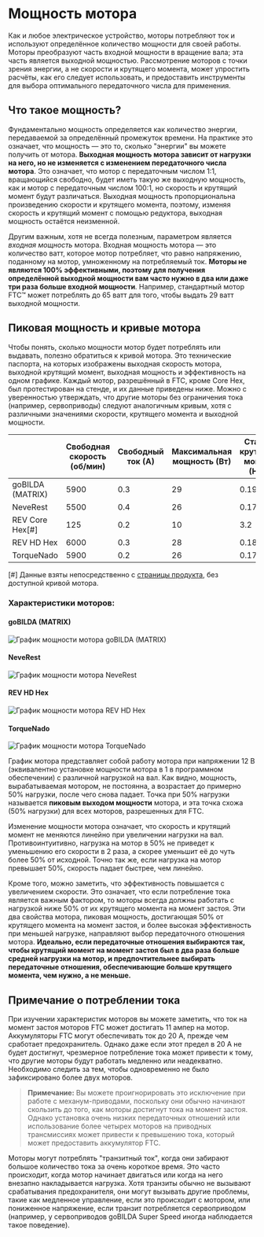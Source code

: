 # Мощность мотора

Как и любое электрическое устройство, моторы потребляют ток и используют определённое количество мощности для своей работы. Моторы преобразуют часть входной мощности в вращение вала; эта часть является выходной мощностью. Рассмотрение моторов с точки зрения энергии, а не скорости и крутящего момента, может упростить расчёты, как его следует использовать, и предоставить инструменты для выбора оптимального передаточного числа для применения.

## Что такое мощность?

Фундаментально мощность определяется как количество энергии, передаваемой за определённый промежуток времени. На практике это означает, что мощность — это то, сколько "энергии" вы можете получить от мотора. **Выходная мощность мотора зависит от нагрузки на него, но не изменяется с изменением передаточного числа мотора**. Это означает, что мотор с передаточным числом 1:1, вращающийся свободно, будет иметь такую же выходную мощность, как и мотор с передаточным числом 100:1, но скорость и крутящий момент будут различаться. Выходная мощность пропорциональна произведению скорости и крутящего момента, поэтому, изменяя скорость и крутящий момент с помощью редуктора, выходная мощность остаётся неизменной.

Другим важным, хотя не всегда полезным, параметром является *входная мощность* мотора. Входная мощность мотора — это количество ватт, которое мотор потребляет, что равно напряжению, поданному на мотор, умноженному на потребляемый ток. **Моторы не являются 100% эффективными, поэтому для получения определённой выходной мощности вам часто нужно в два или даже три раза больше входной мощности**. Например, стандартный мотор FTC™ может потреблять до 65 ватт для того, чтобы выдать 29 ватт выходной мощности.

## Пиковая мощность и кривые мотора

Чтобы понять, сколько мощности мотор будет потреблять или выдавать, полезно обратиться к кривой мотора. Это технические паспорта, на которых изображены выходная скорость мотора, выходной крутящий момент, выходная мощность и эффективность на одном графике. Каждый мотор, разрешённый в FTC, кроме Core Hex, был протестирован на стенде, и их данные приведены ниже. Можно с уверенностью утверждать, что другие моторы без ограничения тока (например, сервоприводы) следуют аналогичным кривым, хотя с различными значениями скорости, крутящего момента и выходной мощности.

|                   | Свободная скорость (об/мин) | Свободный ток (А) | Максимальная мощность (Вт) | Сталый крутящий момент (Н·м) | Сталый ток (А) |
|-------------------|----------------------------|-------------------|----------------------------|-----------------------------|----------------|
| goBILDA (MATRIX)  |                         5900 |               0.3 |                        29 |                       0.19 |             11 |
| NeveRest          |                         5500 |               0.4 |                        26 |                       0.17 |             9.8 |
| REV Core Hex[#]   |                          125 |               0.2 |                        10 |                       3.2  |             4.4 |
| REV HD Hex        |                         6000 |               0.3 |                        28 |                       0.18 |             11 |
| TorqueNado        |                         5900 |               0.2 |                        26 |                       0.17 |             9.8 |

[#] Данные взяты непосредственно с [страницы продукта](https://www.revrobotics.com/rev-41-1300/), без доступной кривой мотора.

### Характеристики моторов:

#### goBILDA (MATRIX)

![График мощности мотора goBILDA (MATRIX)](https://dd8f408.webp.ee/matrix-motor-curve-12V.jpg)

#### NeveRest

![График мощности мотора NeveRest](https://dd8f408.webp.ee/neverest-motor-curve-12V.jpg)

#### REV HD Hex

![График мощности мотора REV HD Hex](https://dd8f408.webp.ee/hd-hex-motor-curve-12V.jpg)

#### TorqueNado

![График мощности мотора TorqueNado](https://dd8f408.webp.ee/torquenado-motor-curve-12V.jpg)

График мотора представляет собой работу мотора при напряжении 12 В (эквивалентно установке мощности мотора в 1 в программном обеспечении) с различной нагрузкой на вал. Как видно, мощность, вырабатываемая мотором, не постоянна, а возрастает до примерно 50% нагрузки, после чего снова падает. Точка при 50% нагрузки называется **пиковым выходом мощности** мотора, и эта точка схожа (50% нагрузки) для всех моторов, разрешенных для FTC.

Изменение мощности мотора означает, что скорость и крутящий момент не меняются линейно при увеличении нагрузки на вал. Противоинтуитивно, нагрузка на мотор в 50% не приведет к уменьшению его скорости в 2 раза, а скорее уменьшит её до чуть более 50% от исходной. Точно так же, если нагрузка на мотор превышает 50%, скорость падает быстрее, чем линейно.

Кроме того, можно заметить, что эффективность повышается с увеличением скорости. Это означает, что если потребление тока является важным фактором, то моторы всегда должны работать с нагрузкой ниже 50% от их крутящего момента на момент застоя. Эти два свойства мотора, пиковая мощность, достигающая 50% от крутящего момента на момент застоя, и более высокая эффективность при меньшей нагрузке, направляют выбор передаточного отношения мотора. **Идеально, если передаточные отношения выбираются так, чтобы крутящий момент на момент застоя был в два раза больше средней нагрузки на мотор, и предпочтительнее выбирать передаточные отношения, обеспечивающие больше крутящего момента, чем нужно, а не меньше.**

## Примечание о потреблении тока

При изучении характеристик моторов вы можете заметить, что ток на момент застоя моторов FTC может достигать 11 ампер на мотор. Аккумуляторы FTC могут обеспечивать ток до 20 А, прежде чем сработает предохранитель. Однако даже если этот предел в 20 А не будет достигнут, чрезмерное потребление тока может привести к тому, что другие моторы будут работать медленно или неадекватно. Необходимо следить за тем, чтобы одновременно не было зафиксировано более двух моторов.

> **Примечание:** Вы можете проигнорировать это исключение при работе с механум-приводами, поскольку они обычно начинают скользить до того, как моторы достигнут тока на момент застоя. Однако установка очень низких передаточных отношений или использование более четырех моторов на приводных трансмиссиях может привести к превышению тока, который может предоставить аккумулятор FTC.

Моторы могут потреблять "транзитный ток", когда они забирают большое количество тока за очень короткое время. Это часто происходит, когда мотор начинает двигаться или когда на него внезапно накладывается нагрузка. Хотя транзиты обычно не вызывают срабатывания предохранителя, они могут вызывать другие проблемы, такие как медленное управление, если это происходит с мотором, или пониженное напряжение, если транзит потребляется сервоприводом (например, у сервоприводов goBILDA Super Speed иногда наблюдается такое поведение).
